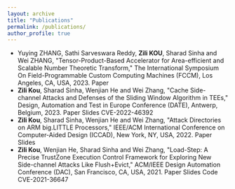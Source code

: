 ```yaml
---
layout: archive
title: "Publications"
permalink: /publications/
author_profile: true
---
```

* Yuying ZHANG, Sathi Sarveswara Reddy, **Zili KOU**, Sharad Sinha and Wei ZHANG, "Tensor-Product-Based Accelerator for Area-efficient and Scalable Number Theoretic Transform," The International Symposium On Field-Programmable Custom Computing Machines (FCCM), Los Angeles, CA, USA, 2023. <a href="/paper/FCCM_ntt.pdf" style="text-decoration: none" target="_blank">Paper</a>
* **Zili Kou**, Sharad Sinha, Wenjian He and Wei Zhang, "Cache Side-channel Attacks and Defenses of the Sliding Window Algorithm in TEEs," Design, Automation and Test in Europe Conference (DATE), Antwerp, Belgium, 2023. <a href="/paper/Sliding_Window.pdf" style="text-decoration: none" target="_blank">Paper</a>  <a href="/slides/slides_Sliding_Window.pdf" style="text-decoration: none" target="_blank">Slides</a> <a href="https://www.cve.org/CVERecord?id=CVE-2022-46392" style="text-decoration: none" target="_blank">CVE-2022-46392</a>
* **Zili Kou**, Sharad Sinha, Wenjian He and Wei Zhang, "Attack Directories on ARM big.LITTLE Processors," IEEE/ACM International Conference on Computer-Aided Design (ICCAD), New York, NY, USA, 2022. <a href="/paper/SF.pdf" style="text-decoration: none" target="_blank">Paper</a>  <a href="/slides/slides_SF.pdf" style="text-decoration: none" target="_blank">Slides</a>
* **Zili Kou**, Wenjian He, Sharad Sinha and Wei Zhang, "Load-Step: A Precise TrustZone Execution Control Framework for Exploring New Side-channel Attacks Like Flush+Evict," ACM/IEEE Design Automation Conference (DAC), San Francisco, CA, USA, 2021. <a href="/paper/Load_Step.pdf" style="text-decoration: none" target="_blank">Paper</a>  <a href="/slides/slides_Load_Step.pdf" style="text-decoration: none" target="_blank">Slides</a> <a href="https://github.com/kouzili/Load-Step" style="text-decoration: none" target="_blank">Code</a> <a href="https://www.cve.org/CVERecord?id=CVE-2021-36647" style="text-decoration: none" target="_blank">CVE-2021-36647</a>
